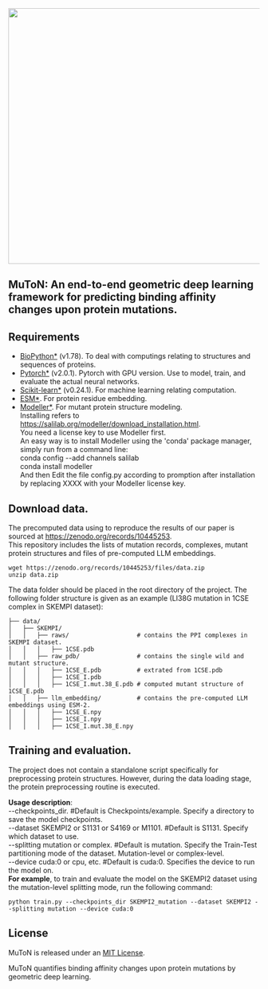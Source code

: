 <img src="https://github.com/zpliulab/MuToN/blob/main/logo.png" width=512/>

## MuToN: An end-to-end geometric deep learning framework for predicting binding affinity changes upon protein mutations.
## Requirements
* [BioPython*](https://github.com/biopython/biopython) (v1.78). To deal with computings relating to structures and sequences of proteins.
* [Pytorch*](https://pytorch.org/) (v2.0.1). Pytorch with GPU version. Use to model, train, and evaluate the actual neural networks.
* [Scikit-learn*](https://scikit-learn.org/) (v0.24.1). For machine learning relating computation.
* [ESM*](https://github.com/facebookresearch/esm). For protein residue embedding.
* [Modeller*](https://salilab.org/modeller/). For mutant protein structure modeling.  
Installing refers to https://salilab.org/modeller/download_installation.html.  
You need a license key to use Modeller first.  
An easy way is to install Modeller using the 'conda' package manager, simply run from a command line:  
conda config --add channels salilab  
conda install modeller  
And then Edit the file config.py according to promption after installation by replacing XXXX with your Modeller license key.

## Download data.
The precomputed data using to reproduce the results of our paper is sourced at https://zenodo.org/records/10445253.  
This repository includes the lists of mutation records, complexes, mutant protein structures and files of pre-computed LLM embeddings.
```
wget https://zenodo.org/records/10445253/files/data.zip 
unzip data.zip
```
The data folder should be placed in the root directory of the project. 
The following folder structure is given as an example (LI38G mutation in 1CSE complex in SKEMPI dataset):
```
├── data/
│   ├── SKEMPI/
│   │   ├── raws/                   # contains the PPI complexes in SKEMPI dataset.
│   │   │   ├── 1CSE.pdb
│   │   ├── raw_pdb/                # contains the single wild and mutant structure.
│   │   │   ├── 1CSE_E.pdb          # extrated from 1CSE.pdb
│   │   │   ├── 1CSE_I.pdb
│   │   │   ├── 1CSE_I.mut.38_E.pdb # computed mutant structure of 1CSE_E.pdb
│   │   ├── llm_embedding/          # contains the pre-computed LLM embeddings using ESM-2.
│   │   │   ├── 1CSE_E.npy
│   │   │   ├── 1CSE_I.npy
│   │   │   ├── 1CSE_I.mut.38_E.npy

```
## Training and evaluation.

The project does not contain a standalone script specifically for preprocessing protein structures. 
However, during the data loading stage, the protein preprocessing routine is executed. 

**Usage description**:  
--checkpoints_dir. #Default is Checkpoints/example. Specify a directory to save the model checkpoints.  
--dataset SKEMPI2 or S1131 or S4169 or M1101. #Default is S1131. Specify which dataset to use.  
--splitting mutation or complex. #Default is mutation. Specify the Train-Test partitioning mode of the dataset. Mutation-level or complex-level.  
--device cuda:0 or cpu, etc. #Default is cuda:0. Specifies the device to run the model on.  
**For example**, to train and evaluate the model on the SKEMPI2 dataset using the mutation-level splitting mode, run the following command:  
```
python train.py --checkpoints_dir SKEMPI2_mutation --dataset SKEMPI2 --splitting mutation --device cuda:0
```

## License
MuToN is released under an [MIT License](LICENSE).

MuToN quantifies binding affinity changes upon protein mutations by geometric deep learning.